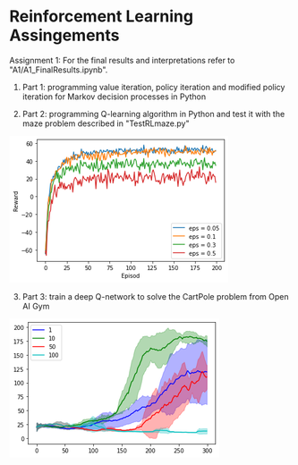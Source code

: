 # Reinforcement Learning Assingements
Assignment 1:
For the final results and interpretations refer to "A1/A1_FinalResults.ipynb".

  1. Part 1: programming value iteration, policy iteration and modified policy iteration for Markov decision processes in Python
  
  2. Part 2: programming Q-learning algorithm in Python and test it with the maze problem described in "TestRLmaze.py"
  
  ![part 2 result](part2.png)
  
  3. Part 3: train a deep Q-network to solve the CartPole problem from Open AI Gym
  
  ![part 3 result](part3.png)
